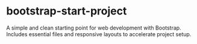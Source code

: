 # bootstrap-start-project
A simple and clean starting point for web development with Bootstrap. Includes essential files and responsive layouts to accelerate project setup.
